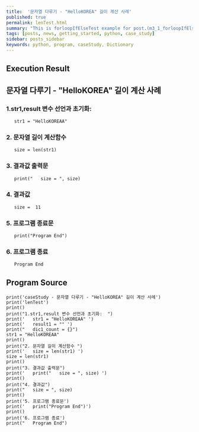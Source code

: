```yaml
---
title:  '문자열 다루기 - "HelloKOREA" 길이 계산 사례'
published: true
permalink: lenTest.html
summary: "This is forloopIfElseTest example for post.(m3_1_forloopIfElseTest)"
tags: [posts, news, getting_started, python, case_study]
sidebar: posts_sidebar
keywords: python, program, caseStudy, Dictionary
---
```


## Execution Result

## 문자열 다루기 - "HelloKOREA" 길이 계산 사례

### 1.str1,result 변수 선언과 초기화:  
```
   str1 = "HelloKOREAA"
```
### 2. 문자열 길이 계산함수
```
   size = len(str1)
```
### 3. 결과값 출력문
```
   print("   size = ", size)
```
### 4. 결과값
```
   size =  11
```
### 5. 프로그램 종료문
```
   print("Program End")
```
### 6. 프로그램 종료
```
   Program End
```

## Program Source

```
print('caseStudy - 문자열 다루기 - "HelloKOREA" 길이 계산 사례')
print('lenTest')
print()
print("1.str1,result 변수 선언과 초기화:  ")
print('   str1 = "HelloKOREAA" ')
print('   result1 = "" ')
print("   dic1_count = {}")
str1 = "HelloKOREAA"
print()
print("2. 문자열 길이 계산함수 ")
print('   size = len(str1) ')
size = len(str1)
print()
print("3. 결과값 출력문")
print('   print("   size = ", size) ')
print()
print("4. 결과값")
print("   size = ", size)
print()
print('5. 프로그램 종료문')
print('   print("Program End")')
print()
print('6. 프로그램 종료')
print("   Program End")
```
